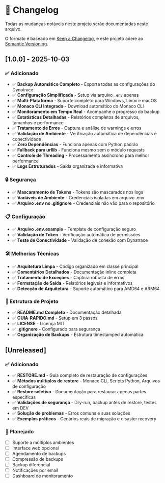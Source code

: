 # 📝 Changelog

Todas as mudanças notáveis neste projeto serão documentadas neste arquivo.

O formato é baseado em [Keep a Changelog](https://keepachangelog.com/pt-BR/1.0.0/),
e este projeto adere ao [Semantic Versioning](https://semver.org/spec/v2.0.0.html).

## [1.0.0] - 2025-10-03

### ✅ Adicionado
- ✅ **Backup Automático Completo** - Exporta todas as configurações do Dynatrace
- ✅ **Configuração Simplificada** - Setup via arquivo `.env` apenas
- ✅ **Multi-Plataforma** - Suporte completo para Windows, Linux e macOS
- ✅ **Monaco CLI Integrado** - Download automático do Monaco CLI
- ✅ **Monitoramento em Tempo Real** - Acompanhe o progresso do backup
- ✅ **Estatísticas Detalhadas** - Relatórios completos de arquivos, tamanhos e performance
- ✅ **Tratamento de Erros** - Captura e análise de warnings e erros
- ✅ **Validação de Ambiente** - Verificação automática de dependências e conectividade
- ✅ **Zero Dependências** - Funciona apenas com Python padrão
- ✅ **Fallback para urllib** - Funciona mesmo sem o módulo requests
- ✅ **Controle de Threading** - Processamento assíncrono para melhor performance
- ✅ **Logs Estruturados** - Saída organizada e informativa

### 🔒 Segurança
- ✅ **Mascaramento de Tokens** - Tokens são mascarados nos logs
- ✅ **Variáveis de Ambiente** - Credenciais isoladas em arquivo .env
- ✅ **Arquivo .env no .gitignore** - Credenciais não vão para o repositório

### 📋 Configuração
- ✅ **Arquivo .env.example** - Template de configuração seguro
- ✅ **Validação de Token** - Verificação automática de permissões
- ✅ **Teste de Conectividade** - Validação de conexão com Dynatrace

### 🛠️ Melhorias Técnicas
- ✅ **Arquitetura Limpa** - Código organizado em classe principal
- ✅ **Comentários Detalhados** - Documentação inline completa
- ✅ **Tratamento de Exceções** - Captura robusta de erros
- ✅ **Formatação de Saída** - Relatórios legíveis e informativos
- ✅ **Detecção de Arquitetura** - Suporte automático para AMD64 e ARM64

### 📁 Estrutura de Projeto
- ✅ **README.md Completo** - Documentação detalhada
- ✅ **GUIA-RAPIDO.md** - Setup em 3 passos
- ✅ **LICENSE** - Licença MIT
- ✅ **.gitignore** - Configurado para segurança
- ✅ **Organização de Backups** - Estrutura timestamped automática

## [Unreleased]
### ✅ Adicionado
- ✅ **RESTORE.md** - Guia completo de restauração de configurações
- ✅ **Métodos múltiplos de restore** - Monaco CLI, Scripts Python, Arquivos de configuração
- ✅ **Restore seletivo** - Documentação para restaurar apenas partes específicas
- ✅ **Validações de segurança** - Dry-run, backup antes de restore, testes em DEV
- ✅ **Solução de problemas** - Erros comuns e suas soluções
- ✅ **Exemplos práticos** - Cenários reais de migração e disaster recovery

### 🚀 Planejado
- [ ] Suporte a múltiplos ambientes
- [ ] Interface web opcional
- [ ] Agendamento de backups
- [ ] Compressão de backups
- [ ] Backup diferencial
- [ ] Notificações por email
- [ ] Dashboard de monitoramento
